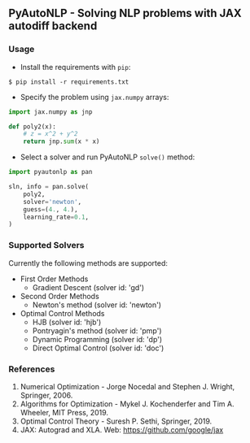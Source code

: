 ## PyAutoNLP - Solving NLP problems with JAX autodiff backend


### Usage

- Install the requirements with `pip`:

```
$ pip install -r requirements.txt
```

- Specify the problem using `jax.numpy` arrays:

```python
import jax.numpy as jnp

def poly2(x):
    # z = x^2 + y^2
    return jnp.sum(x * x)
```

- Select a solver and run PyAutoNLP `solve()` method:

```python
import pyautonlp as pan

sln, info = pan.solve(
    poly2,
    solver='newton',
    guess=(4., 4.),
    learning_rate=0.1,
)
```


### Supported Solvers

Currently the following methods are supported:
- First Order Methods
    - Gradient Descent (solver id: 'gd')
- Second Order Methods
    - Newton's method (solver id: 'newton')
- Optimal Control Methods
    - HJB (solver id: 'hjb')
    - Pontryagin's method (solver id: 'pmp') 
    - Dynamic Programming (solver id: 'dp')
    - Direct Optimal Control (solver id: 'doc')


### References

1. Numerical Optimization - Jorge Nocedal 
   and Stephen J. Wright, Springer, 2006.
2. Algorithms for Optimization - Mykel J. Kochenderfer and 
   Tim A. Wheeler, MIT Press, 2019.
3. Optimal Control Theory - Suresh P. Sethi, 
Springer, 2019.
4. JAX: Autograd and XLA. Web: https://github.com/google/jax
